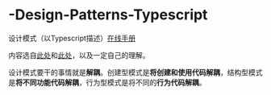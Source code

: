 # -Design-Patterns-Typescript

设计模式（以Typescript描述）[在线手册](https://omnipotent-front-end.github.io/-Design-Patterns-Typescript/#/)

内容选自[此处](https://refactoringguru.cn/design-patterns/typescript)和[此处](https://github.com/fbeline/design-patterns-JS)，以及一定自己的理解。

设计模式要干的事情就是**解耦**。创建型模式是**将创建和使用代码解耦**，结构型模式是**将不同功能代码解耦**，行为型模式是将不同的**行为代码解耦**。

